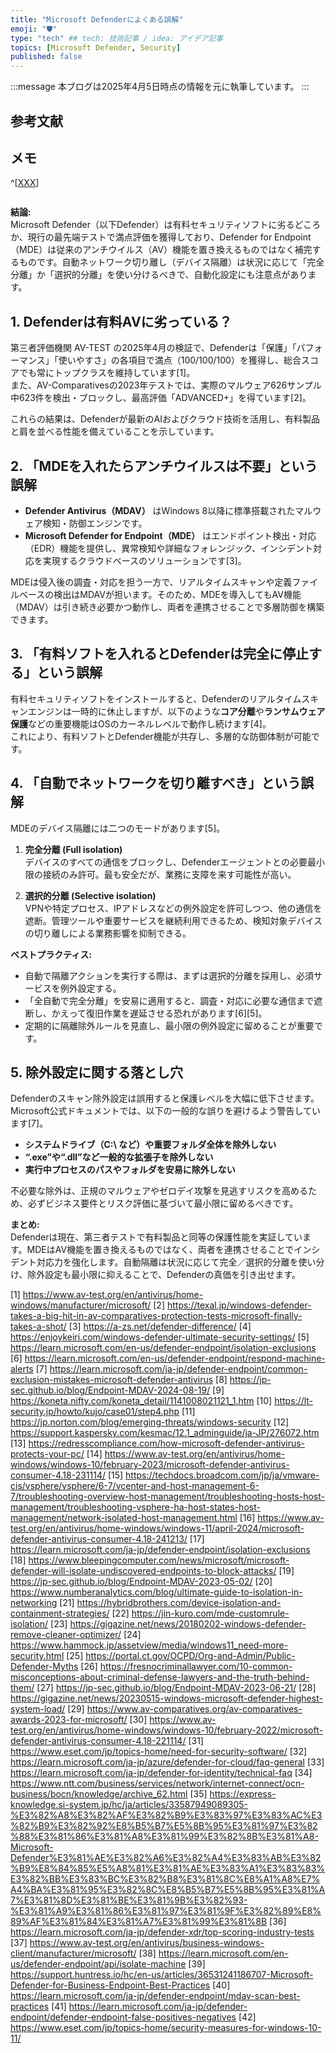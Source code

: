```yaml
---
title: "Microsoft Defenderによくある誤解"
emoji: "🛡" 
type: "tech" ## tech: 技術記事 / idea: アイデア記事
topics: [Microsoft Defender, Security] 
published: false
---
```


:::message
本ブログは2025年4月5日時点の情報を元に執筆しています。
:::

## 参考文献

## メモ
^[[XXX](https://XXX)]

```kql

```


**結論:**  
Microsoft Defender（以下Defender）は有料セキュリティソフトに劣るどころか、現行の最先端テストで満点評価を獲得しており、Defender for Endpoint（MDE）は従来のアンチウイルス（AV）機能を置き換えるものではなく補完するものです。自動ネットワーク切り離し（デバイス隔離）は状況に応じて「完全分離」か「選択的分離」を使い分けるべきで、自動化設定にも注意点があります。

## 1. Defenderは有料AVに劣っている？

第三者評価機関 AV-TEST の2025年4月の検証で、Defenderは「保護」「パフォーマンス」「使いやすさ」の各項目で満点（100/100/100）を獲得し、総合スコアでも常にトップクラスを維持しています[1]。  
また、AV-Comparativesの2023年テストでは、実際のマルウェア626サンプル中623件を検出・ブロックし、最高評価「ADVANCED+」を得ています[2]。

これらの結果は、Defenderが最新のAIおよびクラウド技術を活用し、有料製品と肩を並べる性能を備えていることを示しています。

## 2. 「MDEを入れたらアンチウイルスは不要」という誤解

- **Defender Antivirus（MDAV）** はWindows 8以降に標準搭載されたマルウェア検知・防御エンジンです。  
- **Microsoft Defender for Endpoint（MDE）** はエンドポイント検出・対応（EDR）機能を提供し、異常検知や詳細なフォレンジック、インシデント対応を実現するクラウドベースのソリューションです[3]。

MDEは侵入後の調査・対応を担う一方で、リアルタイムスキャンや定義ファイルベースの検出はMDAVが担います。そのため、MDEを導入してもAV機能（MDAV）は引き続き必要かつ動作し、両者を連携させることで多層防御を構築できます。

## 3. 「有料ソフトを入れるとDefenderは完全に停止する」という誤解

有料セキュリティソフトをインストールすると、Defenderのリアルタイムスキャンエンジンは一時的に休止しますが、以下のような**コア分離**や**ランサムウェア保護**などの重要機能はOSのカーネルレベルで動作し続けます[4]。  
これにより、有料ソフトとDefender機能が共存し、多層的な防御体制が可能です。

## 4. 「自動でネットワークを切り離すべき」という誤解

MDEのデバイス隔離には二つのモードがあります[5]。

1. **完全分離 (Full isolation)**  
   デバイスのすべての通信をブロックし、Defenderエージェントとの必要最小限の接続のみ許可。最も安全だが、業務に支障を来す可能性が高い。

2. **選択的分離 (Selective isolation)**  
   VPNや特定プロセス、IPアドレスなどの例外設定を許可しつつ、他の通信を遮断。管理ツールや重要サービスを継続利用できるため、検知対象デバイスの切り離しによる業務影響を抑制できる。

**ベストプラクティス:**  
- 自動で隔離アクションを実行する際は、まずは選択的分離を採用し、必須サービスを例外設定する。  
- 「全自動で完全分離」を安易に適用すると、調査・対応に必要な通信まで遮断し、かえって復旧作業を遅延させる恐れがあります[6][5]。  
- 定期的に隔離除外ルールを見直し、最小限の例外設定に留めることが重要です。

## 5. 除外設定に関する落とし穴

Defenderのスキャン除外設定は誤用すると保護レベルを大幅に低下させます。Microsoft公式ドキュメントでは、以下の一般的な誤りを避けるよう警告しています[7]。

- **システムドライブ（C:\ など）や重要フォルダ全体を除外しない**  
- **“.exe”や“.dll”など一般的な拡張子を除外しない**  
- **実行中プロセスのパスやフォルダを安易に除外しない**

不必要な除外は、正規のマルウェアやゼロデイ攻撃を見逃すリスクを高めるため、必ずビジネス要件とリスク評価に基づいて最小限に留めるべきです。

**まとめ:**  
Defenderは現在、第三者テストで有料製品と同等の保護性能を実証しています。MDEはAV機能を置き換えるものではなく、両者を連携させることでインシデント対応力を強化します。自動隔離は状況に応じて完全／選択的分離を使い分け、除外設定も最小限に抑えることで、Defenderの真価を引き出せます。

[1] https://www.av-test.org/en/antivirus/home-windows/manufacturer/microsoft/
[2] https://texal.jp/windows-defender-takes-a-big-hit-in-av-comparatives-protection-tests-microsoft-finally-takes-a-shot/
[3] https://a-zs.net/defender-difference/
[4] https://enjoykeiri.com/windows-defender-ultimate-security-settings/
[5] https://learn.microsoft.com/en-us/defender-endpoint/isolation-exclusions
[6] https://learn.microsoft.com/en-us/defender-endpoint/respond-machine-alerts
[7] https://learn.microsoft.com/ja-jp/defender-endpoint/common-exclusion-mistakes-microsoft-defender-antivirus
[8] https://jp-sec.github.io/blog/Endpoint-MDAV-2024-08-19/
[9] https://koneta.nifty.com/koneta_detail/1141008021121_1.htm
[10] https://lt-security.jp/howto/kujo/case01/step4.php
[11] https://jp.norton.com/blog/emerging-threats/windows-security
[12] https://support.kaspersky.com/kesmac/12.1_adminguide/ja-JP/276072.htm
[13] https://redresscompliance.com/how-microsoft-defender-antivirus-protects-your-pc/
[14] https://www.av-test.org/en/antivirus/home-windows/windows-10/february-2023/microsoft-defender-antivirus-consumer-4.18-231114/
[15] https://techdocs.broadcom.com/jp/ja/vmware-cis/vsphere/vsphere/6-7/vcenter-and-host-management-6-7/troubleshooting-overview-host-management/troubleshooting-hosts-host-management/troubleshooting-vsphere-ha-host-states-host-management/network-isolated-host-management.html
[16] https://www.av-test.org/en/antivirus/home-windows/windows-11/april-2024/microsoft-defender-antivirus-consumer-4.18-241213/
[17] https://learn.microsoft.com/ja-jp/defender-endpoint/isolation-exclusions
[18] https://www.bleepingcomputer.com/news/microsoft/microsoft-defender-will-isolate-undiscovered-endpoints-to-block-attacks/
[19] https://jp-sec.github.io/blog/Endpoint-MDAV-2023-05-02/
[20] https://www.numberanalytics.com/blog/ultimate-guide-to-isolation-in-networking
[21] https://hybridbrothers.com/device-isolation-and-containment-strategies/
[22] https://jin-kuro.com/mde-customrule-isolation/
[23] https://gigazine.net/news/20180202-windows-defender-remove-cleaner-optimizer/
[24] https://www.hammock.jp/assetview/media/windows11_need-more-security.html
[25] https://portal.ct.gov/OCPD/Org-and-Admin/Public-Defender-Myths
[26] https://fresnocriminallawyer.com/10-common-misconceptions-about-criminal-defense-lawyers-and-the-truth-behind-them/
[27] https://jp-sec.github.io/blog/Endpoint-MDAV-2023-06-21/
[28] https://gigazine.net/news/20230515-windows-microsoft-defender-highest-system-load/
[29] https://www.av-comparatives.org/av-comparatives-awards-2023-for-microsoft/
[30] https://www.av-test.org/en/antivirus/home-windows/windows-10/february-2022/microsoft-defender-antivirus-consumer-4.18-221114/
[31] https://www.eset.com/jp/topics-home/need-for-security-software/
[32] https://learn.microsoft.com/ja-jp/azure/defender-for-cloud/faq-general
[33] https://learn.microsoft.com/ja-jp/defender-for-identity/technical-faq
[34] https://www.ntt.com/business/services/network/internet-connect/ocn-business/bocn/knowledge/archive_62.html
[35] https://express-knowledge.si-system.jp/hc/ja/articles/33587949089305-%E3%82%A8%E3%82%AF%E3%82%B9%E3%83%97%E3%83%AC%E3%82%B9%E3%82%92%E8%B5%B7%E5%8B%95%E3%81%97%E3%82%88%E3%81%86%E3%81%A8%E3%81%99%E3%82%8B%E3%81%A8-Microsoft-Defender%E3%81%AE%E3%82%A6%E3%82%A4%E3%83%AB%E3%82%B9%E8%84%85%E5%A8%81%E3%81%AE%E3%83%A1%E3%83%83%E3%82%BB%E3%83%BC%E3%82%B8%E3%81%8C%E8%A1%A8%E7%A4%BA%E3%81%95%E3%82%8C%E8%B5%B7%E5%8B%95%E3%81%A7%E3%81%8D%E3%81%BE%E3%81%9B%E3%82%93-%E3%81%A9%E3%81%86%E3%81%97%E3%81%9F%E3%82%89%E8%89%AF%E3%81%84%E3%81%A7%E3%81%99%E3%81%8B
[36] https://learn.microsoft.com/ja-jp/defender-xdr/top-scoring-industry-tests
[37] https://www.av-test.org/en/antivirus/business-windows-client/manufacturer/microsoft/
[38] https://learn.microsoft.com/en-us/defender-endpoint/api/isolate-machine
[39] https://support.huntress.io/hc/en-us/articles/36531241186707-Microsoft-Defender-for-Business-Endpoint-Best-Practices
[40] https://learn.microsoft.com/ja-jp/defender-endpoint/mdav-scan-best-practices
[41] https://learn.microsoft.com/ja-jp/defender-endpoint/defender-endpoint-false-positives-negatives
[42] https://www.eset.com/jp/topics-home/security-measures-for-windows-10-11/
